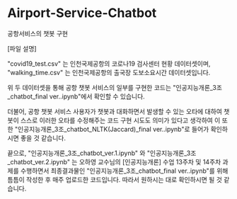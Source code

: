 # Airport-Service-Chatbot
공항서비스의 챗봇 구현


[파일 설명] 


"covid19_test.csv" 는 인천국제공항의 코로나19 검사센터 현황 데이터셋이며, 
"walking_time.csv" 는 인천국제공항의 출국장 도보소요시간 데이터셋입니다. 


위 두 데이터셋을 통해 공항 챗봇 서비스의 일부를 구현한 코드는 "인공지능개론_3조_chatbot_final ver..ipynb"에서 확인할 수 있습니다. 


더불어, 공항 챗봇 서비스 사용자가 챗봇과 대화하면서 발생할 수 있는 오타에 대하여 챗봇이 스스로 이러한 오타를 수정해주는 코드 구현 시도도 의미가 있다고 생각하여 
이 또한 "인공지능개론_3조_chatbot_NLTK(Jaccard)_final ver..ipynb"로 들어가 확인하시면 좋을 것 같습니다. 



끝으로, "인공지능개론_3조_chatbot_ver.1.ipynb" 와 "인공지능개론_3조_chatbot_ver.2.ipynb" 는 
오하영 교수님의 [인공지능개론] 수업 13주차 및 14주차 과제를 수행하면서 
최종결과물인 "인공지능개론_3조_chatbot_final ver..ipynb"를 위해 틈틈이 작성한 후 매주 업로드한 코드입니다. 
따라서 원하시는 대로 확인하시면 될 것 같습니다.
